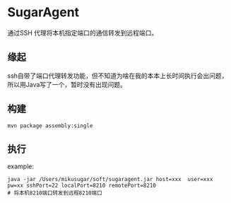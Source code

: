 # SugarAgent

通过SSH 代理将本机指定端口的通信转发到远程端口。

## 缘起

ssh自带了端口代理转发功能，但不知道为啥在我的本本上长时间执行会出问题，所以用Java写了一个，暂时没有出现问题。

## 构建

```shell
mvn package assembly:single
```

## 执行

example:

```shell
java -jar /Users/mikusugar/soft/sugaragent.jar host=xxx  user=xxx pw=xx sshPort=22 localPort=8210 remotePort=8210
# 将本机8210端口转发到远程8210端口
```

